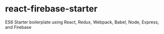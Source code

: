# react-firebase-starter
ES6 Starter boilerplate using React, Redux, Webpack, Babel, Node, Express, and Firebase
